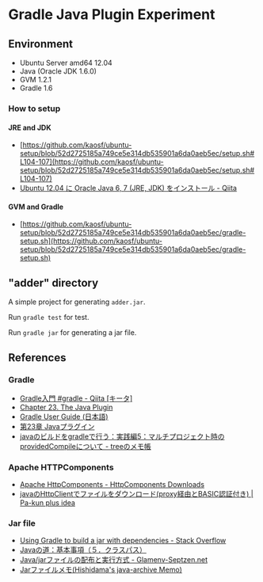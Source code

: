 # Gradle Java Plugin Experiment

## Environment

* Ubuntu Server amd64 12.04
* Java (Oracle JDK 1.6.0)
* GVM 1.2.1
* Gradle 1.6

### How to setup

#### JRE and JDK

* [https://github.com/kaosf/ubuntu-setup/blob/52d2725185a749ce5e314db535901a6da0aeb5ec/setup.sh#L104-107](https://github.com/kaosf/ubuntu-setup/blob/52d2725185a749ce5e314db535901a6da0aeb5ec/setup.sh#L104-107)
* [Ubuntu 12.04 に Oracle Java 6, 7 (JRE, JDK) をインストール - Qiita](http://qiita.com/ka_/items/dbeca6fac63a6e8ec9a6)

#### GVM and Gradle

* [https://github.com/kaosf/ubuntu-setup/blob/52d2725185a749ce5e314db535901a6da0aeb5ec/gradle-setup.sh](https://github.com/kaosf/ubuntu-setup/blob/52d2725185a749ce5e314db535901a6da0aeb5ec/gradle-setup.sh)

## "adder" directory

A simple project for generating `adder.jar`.

Run `gradle test` for test.

Run `gradle jar` for generating a jar file.

## References

### Gradle

* [Gradle入門 #gradle - Qiita [キータ]](http://qiita.com/vvakame/items/83366fbfa47562fafbf4)
* [Chapter&nbsp;23.&nbsp;The Java Plugin](http://www.gradle.org/docs/current/userguide/java_plugin.html)
* [Gradle User Guide (日本語)](http://gradle.monochromeroad.com/docs/userguide/java_plugin.html)
* [第23章 Javaプラグイン](http://gradle.monochromeroad.com/docs/userguide/java_plugin.html)
* [javaのビルドをgradleで行う：実践編5：マルチプロジェクト時のprovidedCompileについて - treeのメモ帳](http://treeapps.hatenablog.com/entry/2013/06/19/010640)

### Apache HTTPComponents

* [Apache HttpComponents - HttpComponents Downloads](http://hc.apache.org/downloads.cgi)
* [javaのHttpClientでファイルをダウンロード(proxy経由とBASIC認証付き) | Pa-kun plus idea](http://web.plus-idea.net/2012/04/java-httpclient-proxy-basic/)

### Jar file

* [Using Gradle to build a jar with dependencies - Stack Overflow](http://stackoverflow.com/questions/4871656/using-gradle-to-build-a-jar-with-dependencies)
* [Javaの道：基本事項（５．クラスパス）](http://www.javaroad.jp/java_basic2.htm)
* [Java/jarファイルの配布と実行方式 - Glamenv-Septzen.net](http://www.glamenv-septzen.net/view/1121)
* [Jarファイルメモ(Hishidama's java-archive Memo)](http://www.ne.jp/asahi/hishidama/home/tech/java/jar.html)
